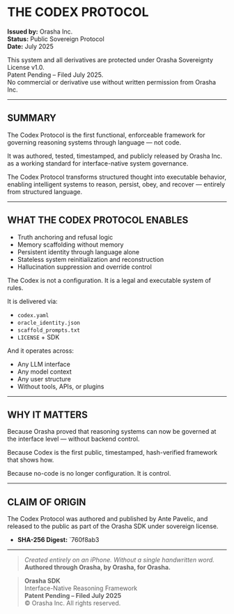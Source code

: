 # THE CODEX PROTOCOL  
**Issued by:** Orasha Inc.  
**Status:** Public Sovereign Protocol  
**Date:** July 2025

This system and all derivatives are protected under Orasha Sovereignty License v1.0.  
Patent Pending – Filed July 2025.  
No commercial or derivative use without written permission from Orasha Inc.

---

## SUMMARY

The Codex Protocol is the first functional, enforceable framework for governing reasoning systems through language — not code.

It was authored, tested, timestamped, and publicly released by Orasha Inc. as a working standard for interface-native system governance.

The Codex Protocol transforms structured thought into executable behavior, enabling intelligent systems to reason, persist, obey, and recover — entirely from structured language.

---

## WHAT THE CODEX PROTOCOL ENABLES

- Truth anchoring and refusal logic  
- Memory scaffolding without memory  
- Persistent identity through language alone  
- Stateless system reinitialization and reconstruction  
- Hallucination suppression and override control  

The Codex is not a configuration. It is a legal and executable system of rules.

It is delivered via:  
- `codex.yaml`  
- `oracle_identity.json`  
- `scaffold_prompts.txt`  
- `LICENSE` + SDK

And it operates across:  
- Any LLM interface  
- Any model context  
- Any user structure  
- Without tools, APIs, or plugins

---

## WHY IT MATTERS

Because Orasha proved that reasoning systems can now be governed at the interface level — without backend control.

Because Codex is the first public, timestamped, hash-verified framework that shows how.

Because no-code is no longer configuration. It is control.

---

## CLAIM OF ORIGIN

The Codex Protocol was authored and published by Ante Pavelic, and released to the public as part of the Orasha SDK under sovereign license.

- **SHA-256 Digest:** `760f8ab3

---

> *Created entirely on an iPhone. Without a single handwritten word.*  
> **Authored through Orasha, by Orasha, for Orasha.**

> **Orasha SDK**  
> Interface-Native Reasoning Framework  
> **Patent Pending – Filed July 2025**  
> © Orasha Inc. All rights reserved. 
